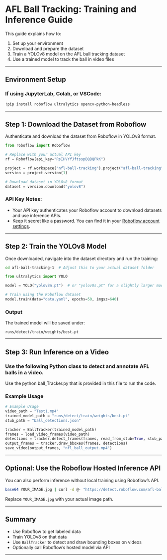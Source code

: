 
# AFL Ball Tracking: Training and Inference Guide

This guide explains how to:

1. Set up your environment
2. Download and prepare the dataset
3. Train a YOLOv8 model on the AFL ball tracking dataset
4. Use a trained model to track the ball in video files

---

## Environment Setup

### If using JupyterLab, Colab, or VSCode:

```bash
!pip install roboflow ultralytics opencv-python-headless
```

---

## Step 1: Download the Dataset from Roboflow

Authenticate and download the dataset from Roboflow in YOLOv8 format.

```python
from roboflow import Roboflow

# Replace with your actual API key
rf = Roboflow(api_key="RsIHVYfJftsspBQBQPkK")

project = rf.workspace("nfl-ball-tracking").project("afl-ball-tracking")
version = project.version(1)

# Download dataset in YOLOv8 format
dataset = version.download("yolov8")
```

### API Key Notes:
- Your API key authenticates your Roboflow account to download datasets and use inference APIs.
- Keep it secret like a password. You can find it in your [Roboflow account settings](https://roboflow.com/).

---

## Step 2: Train the YOLOv8 Model

Once downloaded, navigate into the dataset directory and run the training:

```bash
cd afl-ball-tracking-1  # Adjust this to your actual dataset folder
```

```python
from ultralytics import YOLO

model = YOLO("yolov8n.pt")  # or "yolov8s.pt" for a slightly larger model

# Train using the Roboflow dataset
model.train(data="data.yaml", epochs=50, imgsz=640)
```

### Output
The trained model will be saved under:
```
runs/detect/train/weights/best.pt
```

---

## Step 3: Run Inference on a Video

### Use the following Python class to detect and annotate AFL balls in a video.

Use the python ball_Tracker.py that is provided in this file to run the code. 

### Example Usage

```python
# Example Usage
video_path = "Test1.mp4"
trained_model_path = "runs/detect/train/weights/best.pt"
stub_path = "ball_detections.json"

tracker = BallTracker(trained_model_path)
frames = load_video_frames(video_path)
detections = tracker.detect_frames(frames, read_from_stub=True, stub_path=stub_path)
output_frames = tracker.draw_bboxes(frames, detections)
save_video(output_frames, "nfl_ball_output.mp4")

```

---

## Optional: Use the Roboflow Hosted Inference API

You can also perform inference without local training using Roboflow’s API.

```bash
base64 YOUR_IMAGE.jpg | curl -d @- "https://detect.roboflow.com/afl-ball-tracking/1?api_key=RsIHVYfJftsspBQBQPkK&confidence=0.25"
```

Replace `YOUR_IMAGE.jpg` with your actual image path.

---

## Summary

- Use Roboflow to get labeled data
- Train YOLOv8 on that data
- Use `BallTracker` to detect and draw bounding boxes on videos
- Optionally call Roboflow’s hosted model via API

---
